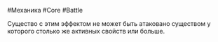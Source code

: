 #Механика  #Core  #Battle 

Существо с этим эффектом не может быть атаковано существом у которого столько же активных свойств или больше.